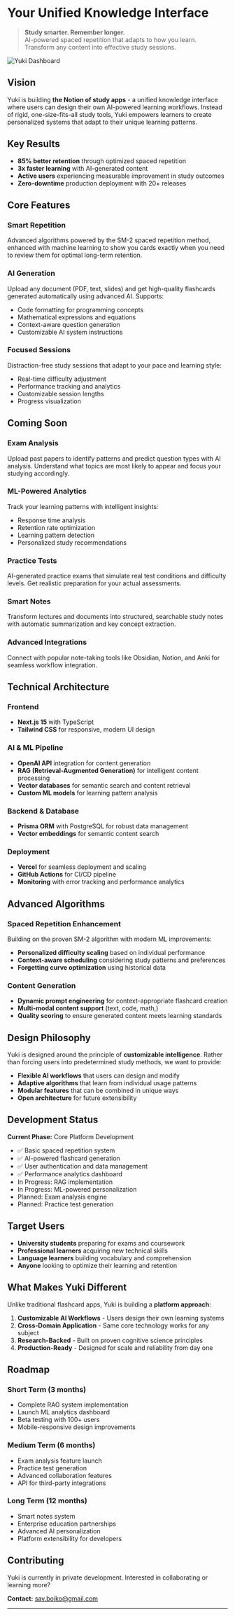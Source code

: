 # Your Unified Knowledge Interface

> **Study smarter. Remember longer.**  
> AI-powered spaced repetition that adapts to how you learn. Transform any content into effective study sessions.

![Yuki Dashboard](/landing-header.png)

## Vision

Yuki is building **the Notion of study apps** - a unified knowledge interface where users can design their own AI-powered learning workflows. Instead of rigid, one-size-fits-all study tools, Yuki empowers learners to create personalized systems that adapt to their unique learning patterns.

## Key Results

- **85% better retention** through optimized spaced repetition
- **3x faster learning** with AI-generated content
- **Active users** experiencing measurable improvement in study outcomes
- **Zero-downtime** production deployment with 20+ releases

## Core Features


### Smart Repetition
Advanced algorithms powered by the SM-2 spaced repetition method, enhanced with machine learning to show you cards exactly when you need to review them for optimal long-term retention.

### AI Generation
Upload any document (PDF, text, slides) and get high-quality flashcards generated automatically using advanced AI. Supports:
- Code formatting for programming concepts
- Mathematical expressions and equations
- Context-aware question generation
- Customizable AI system instructions

### Focused Sessions
Distraction-free study sessions that adapt to your pace and learning style:
- Real-time difficulty adjustment
- Performance tracking and analytics
- Customizable session lengths
- Progress visualization


## Coming Soon

### Exam Analysis
Upload past papers to identify patterns and predict question types with AI analysis. Understand what topics are most likely to appear and focus your studying accordingly.

### ML-Powered Analytics
Track your learning patterns with intelligent insights:
- Response time analysis
- Retention rate optimization
- Learning pattern detection
- Personalized study recommendations

### Practice Tests
AI-generated practice exams that simulate real test conditions and difficulty levels. Get realistic preparation for your actual assessments.

### Smart Notes
Transform lectures and documents into structured, searchable study notes with automatic summarization and key concept extraction.

### Advanced Integrations
Connect with popular note-taking tools like Obsidian, Notion, and Anki for seamless workflow integration.

## Technical Architecture

### Frontend
- **Next.js 15** with TypeScript
- **Tailwind CSS** for responsive, modern UI design

### AI & ML Pipeline
- **OpenAI API** integration for content generation
- **RAG (Retrieval-Augmented Generation)** for intelligent content processing
- **Vector databases** for semantic search and content retrieval
- **Custom ML models** for learning pattern analysis

### Backend & Database
- **Prisma ORM** with PostgreSQL for robust data management
- **Vector embeddings** for semantic content search

### Deployment
- **Vercel** for seamless deployment and scaling
- **GitHub Actions** for CI/CD pipeline
- **Monitoring** with error tracking and performance analytics

## Advanced Algorithms

### Spaced Repetition Enhancement
Building on the proven SM-2 algorithm with modern ML improvements:
- **Personalized difficulty scaling** based on individual performance
- **Context-aware scheduling** considering study patterns and preferences
- **Forgetting curve optimization** using historical data

### Content Generation
- **Dynamic prompt engineering** for context-appropriate flashcard creation
- **Multi-modal content support** (text, code, math,)
- **Quality scoring** to ensure generated content meets learning standards

## Design Philosophy

Yuki is designed around the principle of **customizable intelligence**. Rather than forcing users into predetermined study methods, we want to provide:

- **Flexible AI workflows** that users can design and modify
- **Adaptive algorithms** that learn from individual usage patterns
- **Modular features** that can be combined in unique ways
- **Open architecture** for future extensibility

## Development Status

**Current Phase:** Core Platform Development
- ✅ Basic spaced repetition system
- ✅ AI-powered flashcard generation
- ✅ User authentication and data management
- ✅ Performance analytics dashboard
- In Progress: RAG implementation
- In Progress: ML-powered personalization
- Planned: Exam analysis engine
- Planned: Practice test generation

## Target Users

- **University students** preparing for exams and coursework
- **Professional learners** acquiring new technical skills
- **Language learners** building vocabulary and comprehension
- **Anyone** looking to optimize their learning and retention

## What Makes Yuki Different

Unlike traditional flashcard apps, Yuki is building a **platform approach**:

1. **Customizable AI Workflows** - Users design their own learning systems
2. **Cross-Domain Application** - Same core technology works for any subject
3. **Research-Backed** - Built on proven cognitive science principles
4. **Production-Ready** - Designed for scale and reliability from day one

## Roadmap

### Short Term (3 months)
- Complete RAG system implementation
- Launch ML analytics dashboard
- Beta testing with 100+ users
- Mobile-responsive design improvements

### Medium Term (6 months)
- Exam analysis feature launch
- Practice test generation
- Advanced collaboration features
- API for third-party integrations

### Long Term (12 months)
- Smart notes system
- Enterprise education partnerships
- Advanced AI personalization
- Platform extensibility for developers

## Contributing

Yuki is currently in private development. Interested in collaborating or learning more? 

**Contact:** [sav.bojko@gmail.com](mailto:sav.bojko@gmail.com)

---
